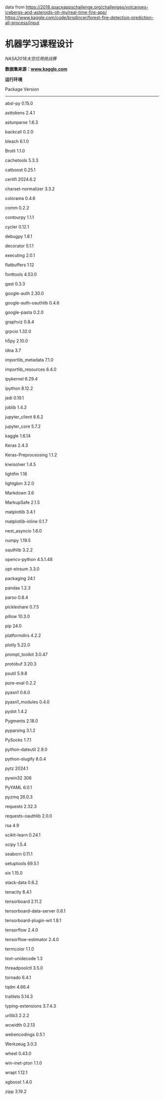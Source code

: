 data from https://2018.spaceappschallenge.org/challenges/volcanoes-icebergs-and-asteroids-oh-my/real-time-fire-app/
https://www.kaggle.com/code/brsdincer/forest-fire-detection-prediction-all-process/input
# 机器学习课程设计

*NASA2018太空应用挑战赛*

**数据集来源：www.kaggle.com**

**运行环境**

Package                 Version

----------------------- --------

absl-py                 0.15.0

asttokens               2.4.1

astunparse              1.6.3

backcall                0.2.0

bleach                  6.1.0

Brotli                  1.1.0

cachetools              5.3.3

catboost                0.25.1

certifi                 2024.6.2

charset-normalizer      3.3.2

colorama                0.4.6

comm                    0.2.2

contourpy               1.1.1

cycler                  0.12.1

debugpy                 1.8.1

decorator               5.1.1

executing               2.0.1

flatbuffers             1.12

fonttools               4.53.0

gast                    0.3.3

google-auth             2.30.0

google-auth-oauthlib    0.4.6

google-pasta            0.2.0

graphviz                0.8.4

grpcio                  1.32.0

h5py                    2.10.0

idna                    3.7

importlib_metadata      7.1.0

importlib_resources     6.4.0

ipykernel               6.29.4

ipython                 8.12.2

jedi                    0.19.1

joblib                  1.4.2

jupyter_client          8.6.2

jupyter_core            5.7.2

kaggle                  1.6.14

Keras                   2.4.3

Keras-Preprocessing     1.1.2

kiwisolver              1.4.5

lightfm                 1.16

lightgbm                3.2.0

Markdown                3.6

MarkupSafe              2.1.5

matplotlib              3.4.1

matplotlib-inline       0.1.7

nest_asyncio            1.6.0

numpy                   1.19.5

oauthlib                3.2.2

opencv-python           4.5.1.48

opt-einsum              3.3.0

packaging               24.1

pandas                  1.2.3

parso                   0.8.4

pickleshare             0.7.5

pillow                  10.3.0

pip                     24.0

platformdirs            4.2.2

plotly                  5.22.0

prompt_toolkit          3.0.47

protobuf                3.20.3

psutil                  5.9.8

pure-eval               0.2.2

pyasn1                  0.6.0

pyasn1_modules          0.4.0

pydot                   1.4.2

Pygments                2.18.0

pyparsing               3.1.2

PySocks                 1.7.1

python-dateutil         2.9.0

python-slugify          8.0.4

pytz                    2024.1

pywin32                 306

PyYAML                  6.0.1

pyzmq                   26.0.3

requests                2.32.3

requests-oauthlib       2.0.0

rsa                     4.9

scikit-learn            0.24.1

scipy                   1.5.4

seaborn                 0.11.1

setuptools              69.5.1

six                     1.15.0

stack-data              0.6.2

tenacity                8.4.1

tensorboard             2.11.2

tensorboard-data-server 0.6.1

tensorboard-plugin-wit  1.8.1

tensorflow              2.4.0

tensorflow-estimator    2.4.0

termcolor               1.1.0

text-unidecode          1.3

threadpoolctl           3.5.0

tornado                 6.4.1

tqdm                    4.66.4

traitlets               5.14.3

typing-extensions       3.7.4.3

urllib3                 2.2.2

wcwidth                 0.2.13

webencodings            0.5.1

Werkzeug                3.0.3

wheel                   0.43.0

win-inet-pton           1.1.0

wrapt                   1.12.1

xgboost                 1.4.0

zipp                    3.19.2
